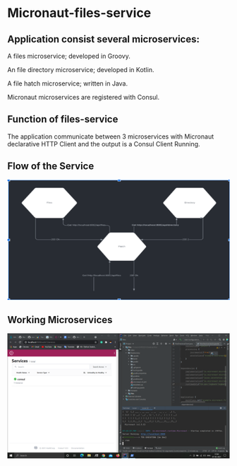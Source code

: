 # Micronaut-files-service
 
## Application consist several microservices:

A files microservice; developed in Groovy.

An file directory  microservice; developed in Kotlin.

A file hatch microservice; written in Java.

Micronaut microservices are registered with Consul.

## Function of files-service

The application communicate between 3 microservices with Micronaut declarative HTTP Client and the output is a Consul Client Running.

## Flow of the Service

![Char](/char.png)

## Working Microservices

![char](/Working.png)

